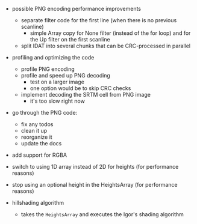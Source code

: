 ﻿- possible PNG encoding performance improvements
    - separate filter code for the first line (when there is no previous scanline)
        - simple Array copy for None filter (instead of the for loop) and for the Up filter on the first scanline
    - split IDAT into several chunks that can be CRC-processed in parallel

- profiling and optimizing the code
    - profile PNG encoding 
    - profile and speed up PNG decoding 
        - test on a larger image
        - one option would be to skip CRC checks
    - implement decoding the SRTM cell from PNG image
        - it's too slow right now

- go through the PNG code:
    - fix any todos
    - clean it up
    - reorganize it
    - update the docs

- add support for RGBA

- switch to using 1D array instead of 2D for heights (for performance reasons)
- stop using an optional height in the HeightsArray (for performance reasons)

- hillshading algorithm
    - takes the `HeightsArray` and executes the Igor's shading algorithm
